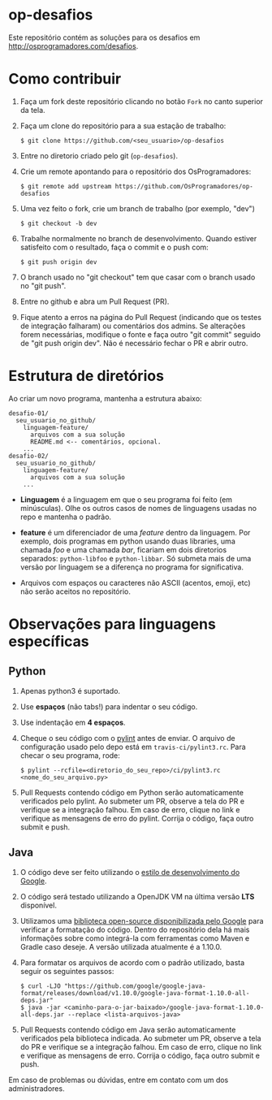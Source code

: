 # op-desafios

Este repositório contém as soluções para os desafios em http://osprogramadores.com/desafios.

# Como contribuir

1. Faça um fork deste repositório clicando no botão `Fork` no canto superior da tela.
1. Faça um clone do repositório para a sua estação de trabalho:
   ```
   $ git clone https://github.com/<seu_usuario>/op-desafios
   ```
1. Entre no diretorio criado pelo git (`op-desafios`).

1. Crie um remote apontando para o repositório dos OsProgramadores:

   ```
   $ git remote add upstream https://github.com/OsProgramadores/op-desafios
   ```

1. Uma vez feito o fork, crie um branch de trabalho (por exemplo, "dev")

   ```
   $ git checkout -b dev
   ```

1. Trabalhe normalmente no branch de desenvolvimento. Quando estiver satisfeito com o resultado, faça o commit e o push com:

   ```
   $ git push origin dev
   ```

1. O branch usado no "git checkout" tem que casar com o branch usado no "git push".

1. Entre no github e abra um Pull Request (PR).

1. Fique atento a erros na página do Pull Request (indicando que os testes de integração falharam) ou comentários dos admins. Se alterações forem necessárias, modifique o fonte e faça outro "git commit" seguido de "git push origin dev". Não é necessário fechar o PR e abrir outro.

# Estrutura de diretórios

Ao criar um novo programa, mantenha a estrutura abaixo:

```
desafio-01/
  seu_usuario_no_github/
    linguagem-feature/
      arquivos com a sua solução
      README.md <-- comentários, opcional.
    ...
desafio-02/
  seu_usuario_no_github/
    linguagem-feature/
      arquivos com a sua solução
    ...
```

* **Linguagem** é a linguagem em que o seu programa foi feito (em minúsculas). Olhe os outros casos de nomes de linguagens usadas no repo e mantenha o padrão.

* **feature** é um diferenciador de uma _feature_ dentro da linguagem. Por exemplo, dois programas em python usando duas libraries, uma chamada _foo_ e uma chamada _bar_, ficariam em dois diretorios separados: `python-libfoo` e `python-libbar`. Só submeta mais de uma versão por linguagem se a diferença no programa for significativa.

* Arquivos com espaços ou caracteres não ASCII (acentos, emoji, etc) não serão aceitos no repositório.

# Observações para linguagens específicas

## Python

1. Apenas python3 é suportado.

1. Use **espaços** (não tabs!) para indentar o seu código.

1. Use indentação em **4 espaços**.

1. Cheque o seu código com o [pylint](http://pylint.org) antes de enviar. O arquivo de configuração usado pelo depo está em `travis-ci/pylint3.rc`. Para checar o seu programa, rode:

   ```
   $ pylint --rcfile=<diretorio_do_seu_repo>/ci/pylint3.rc <nome_do_seu_arquivo.py>
   ```

1. Pull Requests contendo código em Python serão automaticamente verificados pelo pylint. Ao submeter um PR, observe a tela do PR e verifique se a integração falhou. Em caso de erro, clique no link e verifique as mensagens de erro do pylint. Corrija o código, faça outro submit e push.

## Java

1. O código deve ser feito utilizando o [estilo de desenvolvimento do Google](https://google.github.io/styleguide/javaguide.html).

1. O código será testado utilizando a OpenJDK VM na última versão **LTS** disponível.

1. Utilizamos uma [biblioteca open-source disponibilizada pelo Google](https://github.com/google/google-java-format) para verificar a formatação do código. Dentro do repositório dela há mais informações sobre como integrá-la com ferramentas como Maven e Gradle caso deseje. A versão utilizada atualmente é a 1.10.0.

1. Para formatar os arquivos de acordo com o padrão utilizado, basta seguir os seguintes passos:

   ```shell
   $ curl -LJO "https://github.com/google/google-java-format/releases/download/v1.10.0/google-java-format-1.10.0-all-deps.jar"
   $ java -jar <caminho-para-o-jar-baixado>/google-java-format-1.10.0-all-deps.jar --replace <lista-arquivos-java>
   ```

1. Pull Requests contendo código em Java serão automaticamente verificados pela biblioteca indicada. Ao submeter um PR, observe a tela do PR e verifique se a integração falhou. Em caso de erro, clique no link e verifique as mensagens de erro. Corrija o código, faça outro submit e push.

Em caso de problemas ou dúvidas, entre em contato com um dos administradores.
